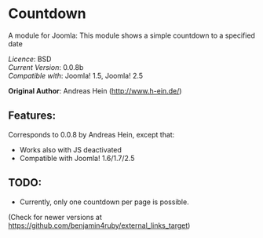 Countdown
=========

A module for Joomla: This module shows a simple countdown to a specified date

*Licence*: BSD<br>
*Current Version*: 0.0.8b<br>
*Compatible with*: Joomla! 1.5, Joomla! 2.5

__Original Author__: Andreas Hein (http://www.h-ein.de/)

Features:
---------
Corresponds to 0.0.8 by Andreas Hein, except that:
- Works also with JS deactivated
- Compatible with Joomla! 1.6/1.7/2.5

TODO:
-----
- Currently, only one countdown per page is possible.

(Check for newer versions at https://github.com/benjamin4ruby/external_links_target)
